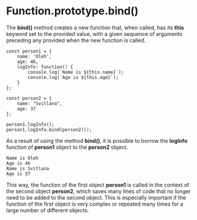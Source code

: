 # Function.prototype.bind()

The **bind()** method creates a new function that, when called, has its **this** keyword set to the provided value, with a given sequence of arguments preceding any provided when the new function is called.


```
const person1 = {
    name: 'Oleh',
    age: 46,
    logInfo: function() {
        console.log(`Name is ${this.name}`);
        console.log(`Age is ${this.age}`);
    }
};

const person2 = {
    name: "Svitlana",
    age: 37
};

person1.logInfo();
person1.logInfo.bind(person2)();
```
As a result of using the method **bind()**, it is possible to borrow the **logInfo** function of **person1** object to the **person2** object. 

```
Name is Oleh
Age is 46
Name is Svitlana
Age is 37
```

This way, the function of the first object **person1** is called in the context of the second object **person2**, which saves many lines of code that no longer need to be added to the second object. This is especially important if the function of the first object is very complex or repeated many times for a large number of different objects.